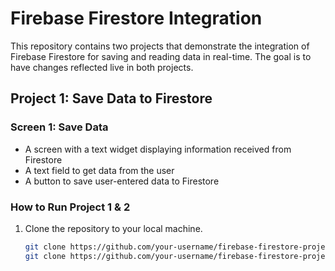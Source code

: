 # Firebase Firestore Integration

This repository contains two projects that demonstrate the integration of Firebase Firestore for saving and reading data in real-time. The goal is to have changes reflected live in both projects.

## Project 1: Save Data to Firestore

### Screen 1: Save Data
- A screen with a text widget displaying information received from Firestore
- A text field to get data from the user
- A button to save user-entered data to Firestore

### How to Run Project 1 & 2
1. Clone the repository to your local machine.
   ```bash
   git clone https://github.com/your-username/firebase-firestore-project1.git
   git clone https://github.com/your-username/firebase-firestore-project2.git
